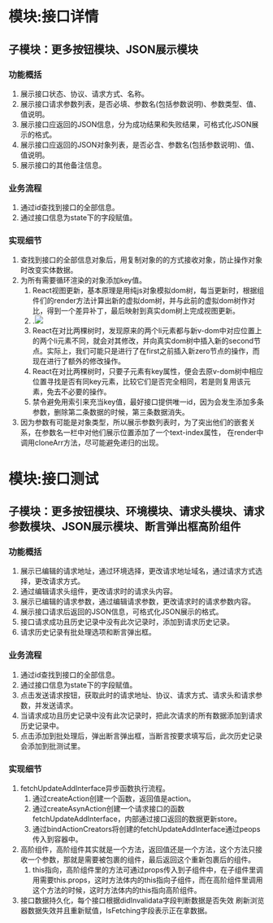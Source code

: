 
# 模块:接口详情
## 子模块：更多按钮模块、JSON展示模块

### 功能概括
1. 展示接口状态、协议、请求方式、名称。
2. 展示接口请求参数列表，是否必填、参数名(包括参数说明)、参数类型、值、值说明。
3. 展示接口应返回的JSON信息，分为成功结果和失败结果，可格式化JSON展示的格式。
4. 展示接口应返回的JSON对象列表，是否必含、参数名(包括参数说明)、值、值说明。
5. 展示接口的其他备注信息。

### 业务流程
1. 通过id查找到接口的全部信息。
2. 通过接口信息为state下的字段赋值。

### 实现细节
1. 查找到接口的全部信息对象后，用复制对象的的方式接收对象，防止操作对象时改变实体数据。
2. 为所有需要循环渲染的对象添加key值。
	1. React视图更新，基本原理是用纯js对象模拟dom树，每当更新时，根据组件们的render方法计算出新的虚拟dom树，并与此前的虚拟dom树作对比，得到一个差异补丁，最后映射到真实dom树上完成视图更新。
	2. .![](https://i.imgur.com/Cia6kaU.png)
	3. React在对比两棵树时，发现原来的两个li元素都与新v-dom中对应位置上的两个li元素不同，就会对其修改，并向真实dom树中插入新的second节点。实际上，我们可能只是进行了在first之前插入新zero节点的操作，而现在进行了额外的修改操作。
	4. React在对比两棵树时，只要子元素有key属性，便会去原v-dom树中相应位置寻找是否有同key元素，比较它们是否完全相同，若是则复用该元素，免去不必要的操作。 
	5. 禁令避免用索引来充当key值，最好接口提供唯一id，因为会发生添加多条参数，删除第二条数据的时候，第三条数据消失。
3. 因为参数有可能是对象类型，所以展示参数列表时，为了突出他们的嵌套关系，在参数名一栏中对他们展示位置添加了一个text-index属性， 在render中调用cloneArr方法，尽可能避免递归的出现。



# 模块:接口测试
## 子模块：更多按钮模块、环境模块、请求头模块、请求参数模块、JSON展示模块、断言弹出框高阶组件

### 功能概括
1. 展示已编辑的请求地址，通过环境选择，更改请求地址域名，通过请求方式选择，更改请求方式。
2. 通过编辑请求头组件，更改请求时的请求头内容。
3. 展示已编辑的请求参数，通过编辑请求参数，更改请求时的请求参数内容。
4. 展示接口请求后返回的JSON信息，可格式化JSON展示的格式。
5. 接口请求成功且历史记录中没有此次记录时，添加到请求历史记录。
6. 请求历史记录有批处理选项和断言弹出框。

### 业务流程
1. 通过id查找到接口的全部信息。
2. 通过接口信息为state下的字段赋值。
3. 点击发送请求按钮，获取此时的请求地址、协议、请求方式、请求头和请求参数，并发送请求。
4. 当请求成功且历史记录中没有此次记录时，把此次请求的所有数据添加到请求历史记录中。
5. 点击添加到批处理后，弹出断言弹出框，当断言按要求填写后，此次历史记录会添加到批测试里。

### 实现细节
1. fetchUpdateAddInterface异步函数执行流程。
	1. 通过createAction创建一个函数，返回值是action。
	2. 通过createAsynAction创建一个请求接口的函数fetchUpdateAddInterface，内部通过接口返回的数据更新store。
	3. 通过bindActionCreators将创建的fetchUpdateAddInterface通过peops传入到容器中。
2. 高阶组件，高阶组件其实就是一个方法，返回值还是一个方法，这个方法只接收一个参数，那就是需要被包裹的组件，最后返回这个重新包裹后的组件。
	1. this指向，高阶组件里的方法可通过props传入到子组件中，在子组件里调用需要this.props，这时方法体内的this指向子组件，而在高阶组件里调用这个方法的时候，这时方法体内的this指向高阶组件。
3. 接口数据持久化，每个接口根据didInvalidata字段判断数据是否失效 刷新浏览器数据失效并且重新赋值，IsFetching字段表示正在拿数据。